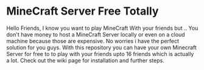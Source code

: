 # MineCraft Server Free Totally
  Hello Friends, I know you want to play MineCraft With your friends but .. You don't have money to host a MineCraft Server locally or even on a cloud machine because those are expensive. No worries i have the perfect solution for you guys. With this repository you can have your own Minecraft Server for free to to play with your friends upto 16 friends which is actually a lot.
  Check out the wiki page for installation and further steps.
  

